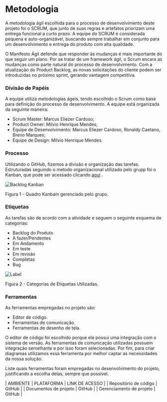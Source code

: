 
# Metodologia

<p>A metodologia ágil escolhida para o processo de desenvolvimento deste projeto foi o SCRUM, que junto de suas regras e artefatos priorizam uma entrega funcional a curto prazo. A equipe do SCRUM é considerada pequena e auto-organizável, buscando sempre trabalhar em conjunto para um desenvolvimento e entrega do produto com alta qualidade.</p>
<p>O Manifesto Ágil defende que responder às mudanças é mais importante do que seguir um plano. Por se tratar de um framework ágil, o Scrum encara as mudanças como parte natural do processo de desenvolvimento. Com a atualização do Product Backlog, as novas solicitações do cliente podem ser introduzidas no próximo sprint, gerando vantagem competitiva.</p>


### Divisão de Papéis

A equipe utiliza metodologias ágeis, tendo escolhido o Scrum como base para definição do processo de desenvolvimento. A equipe está organizada da seguinte maneira:
- Scrum Master: Marcus Eliezer Cardoso;
- Product Owner: Milvio Henrique Mendes;
- Equipe de Desenvolvimento: Marcus Eliezer Cardoso, Ronaldy Caetano, Breno Marques;
- Equipe de Design: Milvio Henrique Mendes.


### Processo

Utilizando o GitHub, fizemos a divisão e organização das tarefas. Estruturadas seguindo o metodo organizacional utilizado pelo grupp foi o Kanban, que pode ser acessado clicando [aqui](https://github.com/orgs/ICEI-PUC-Minas-PMV-ADS/projects/1047/views/1) .

![Backlog Kanban](https://github.com/ICEI-PUC-Minas-PMV-ADS/pmv-ads-2024-e1-proj-web-t15-autorental/assets/164096060/4e8a1136-7c4a-472a-89af-1738b6b786dd)

Figura 1 - Quadro Kanbam gerenciado pelo grupo.

### Etiquetas
<p>As tarefas são de acordo com a atividade e seguem o seguinte esquema de categorias:</p>

<ul>
  <li>Backlog do Produto</li>
  <li>A fazer/Pendentes</li>
  <li>Em Andamento</li>
  <li>Em teste</li>
  <li>Em revisão</li>
  <li>Completas</li>
  <li>Bug</li>
</ul>

![Label](https://github.com/ICEI-PUC-Minas-PMV-ADS/pmv-ads-2024-e1-proj-web-t15-autorental/assets/164096060/e90b99e1-46f1-4d22-91e4-2413759bc56f)

Figura 2 - Categorias de Etiquetas Utilizadas.


### Ferramentas

As ferramentas empregadas no projeto são:

- Editor de código.
- Ferramentas de comunicação.
- Ferramentas de desenho de tela.

O editor de código foi escolhido porque ele possui uma integração com o sistema de versão. As ferramentas de comunicação utilizadas possuem integração semelhante e por isso foram selecionadas. Por fim, para criar diagramas utilizamos essa ferramenta por melhor captar as necessidades da nossa solução.

Liste quais ferramentas foram empregadas no desenvolvimento do projeto, justificando a escolha delas, sempre que possível.

| AMBIENTE | PLATAFORMA | LINK DE ACESSO |
| Repositório de código | GitHub | 
| Documentos de projeto | GitHub | 
| Gerenciamento de projeto | GitHub |


